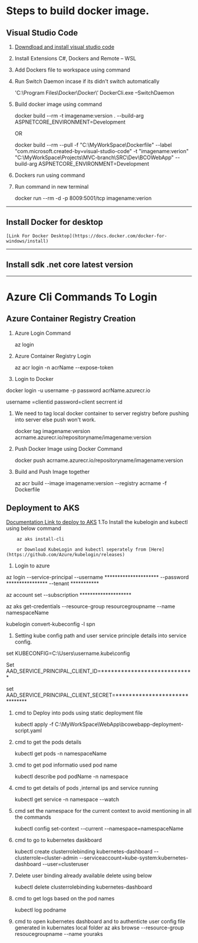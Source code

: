 
# Steps to build docker image.

##	Visual Studio Code
1.	[Downdload and install  visual studio code](https://code.visualstudio.com/download) 
 
1.	Install Extensions C#, Dockers and Remote – WSL

1.	Add Dockers file to workspace using command

1.	Run Switch Daemon incase if its didn't switch automatically

	'C:\Program Files\Docker\Docker\’ DockerCli.exe –SwitchDaemon

1.	Build docker image using command

	docker  build --rm -t imagename:version . --build-arg ASPNETCORE_ENVIRONMENT=Development

	OR

	docker build --rm --pull -f "C:\MyWorkSpace\Dockerfile" --label "com.microsoft.created-by=visual-studio-code" -t "imagename:verion" "C:\MyWorkSpace\Projects\MVC-branch\SRC\Dev\BCOWebApp" --build-arg ASPNETCORE_ENVIRONMENT=Development

1.	Dockers run using command
1.	Run command in new terminal

	docker run --rm -d -p 8009:5001/tcp imagename:verion
---
##	Install Docker for desktop
	[Link For Docker Desktop](https://docs.docker.com/docker-for-windows/install)
---
##	Install sdk .net core latest version
---

# Azure Cli Commands To Login

## Azure Container Registry Creation
1. Azure Login Command

 	 az login

1. Azure Container Registry Login
	
	az acr login -n acrName --expose-token

1. Login to Docker

docker login -u username -p password acrName.azurecr.io

username =clientid
password=client secrrent id

	
1. We need to tag local docker container to server registry before pushing into server else push won't work.

	docker tag imagename:version acrname.azurecr.io/repositoryname/imagename:version

1. Push Docker Image using Docker Command 

	docker push acrname.azurecr.io/repositoryname/imagename:version


1. Build and Push Image together

	az acr build --image imagename:version --registry acrname -f Dockerfile  
	

## Deployment to AKS 

[Documentation Link to deploy to AKS](https://docs.microsoft.com/en-us/azure/aks/kubernetes-walkthrough)
1.To Install the kubelogin and kubectl using below command 

		az aks install-cli

		or Download KubeLogin and kubectl seperately from [Here](https://github.com/Azure/kubelogin/releases)

1. Login to azure 

az login --service-principal --username ********************* --password **************** --tenant ***********

az account set --subscription ********************

az aks get-credentials --resource-group resourcegroupname --name namespaceName

kubelogin convert-kubeconfig -l spn

1. Setting kube config path and user service principle details into service config. 


set KUBECONFIG=C:\Users\username\.kube\config

Set AAD_SERVICE_PRINCIPAL_CLIENT_ID=****************************

set AAD_SERVICE_PRINCIPAL_CLIENT_SECRET=******************************



1. cmd to Deploy into pods using static deployment file

	kubectl apply -f C:\MyWorkSpace\WebApp\bcowebapp-deployment-script.yaml

1. cmd to get the pods details 
   
	kubectl get pods -n namespaceName

1. cmd to get pod informatio used pod name

	kubectl describe pod podName -n namespace

1. cmd to get details of pods ,internal ips and service running 
	
	kubectl get service -n namespace --watch 

1. cmd set the namespace for the current context to avoid mentioning in all the commands

	kubectl config set-context --current --namespace=namespaceName

1. cmd to go to kubernetes daskboard

	kubectl create clusterrolebinding kubernetes-dashboard --clusterrole=cluster-admin --serviceaccount=kube-system:kubernetes-dashboard --user=clusteruser

1. Delete  user binding already available delete using below 
	
	kubectl delete clusterrolebinding kubernetes-dashboard

1. cmd to get logs based on the pod names

	kubectl log podname

1. cmd to open kubernetes dashboard and to authenticte user config file generated in kubernates local folder
	az aks browse --resource-group resoucegroupname --name youraks




